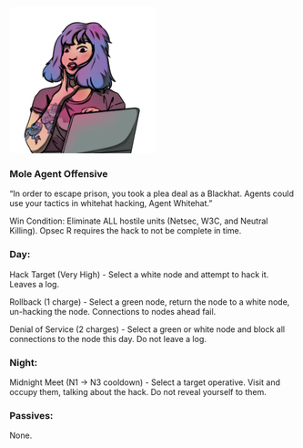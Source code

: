 ![whitehat.png](Images/whitehat.png)

### **Mole Agent Offensive**

“In order to escape prison, you took a plea deal as a Blackhat. Agents could use your tactics in whitehat hacking, Agent Whitehat.”

Win Condition: Eliminate ALL hostile units (Netsec, W3C, and Neutral Killing). Opsec R requires the hack to not be complete in time.

### **Day:**

Hack Target (Very High) - Select a white node and attempt to hack it. Leaves a log.

Rollback (1 charge) - Select a green node, return the node to a white node, un-hacking the node. Connections to nodes ahead fail.

Denial of Service (2 charges) - Select a green or white node and block all connections to the node this day. Do not leave a log.

### **Night:**

Midnight Meet (N1 -> N3 cooldown) - Select a target operative. Visit and occupy them, talking about the hack. Do not reveal yourself to them.

### **Passives:**

None.
